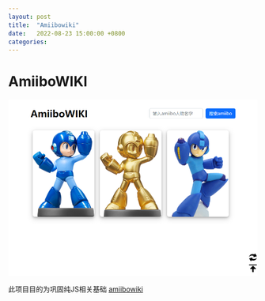 ```yaml
---
layout: post
title:  "Amiibowiki"
date:   2022-08-23 15:00:00 +0800
categories: 
---
```

# AmiiboWIKI

![AmiiboWIKI](https://github.com/moselikk/amiibowiki/raw/main/old/images/AmiiboWIKI.png)

此项目目的为巩固纯JS相关基础
[amiibowiki](http://amiibowiki.com/)